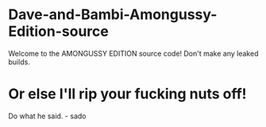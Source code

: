 # Dave-and-Bambi-Amongussy-Edition-source
Welcome to the AMONGUSSY EDITION source code! Don't make any leaked builds.
# Or else I'll rip your fucking nuts off!
Do what he said. - sado
